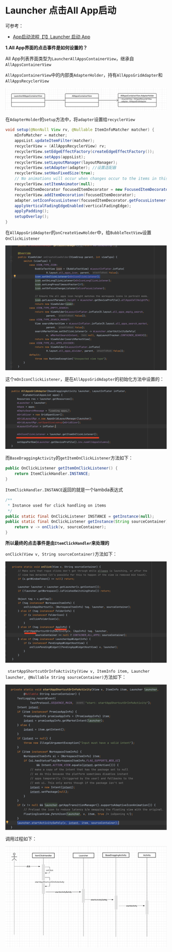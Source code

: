 # Launcher 点击All App启动

可参考：

+ [App启动流程【1】Launcher 启动 App](https://juejin.cn/post/7131999006003036173)



**1.All App界面的点击事件是如何设置的？**

All App列表界面类型为`LauncherAllAppsContainerView`，继承自`AllAppsContainerView`

`AllAppsContainerView`中的内部类`AdapterHolder`，持有`AllAppsGridAdapter`和`AllAppsRecyclerView`

![003](https://github.com/winfredzen/Android-Basic/blob/master/Launcher/images/003.png)



在`AdapterHolder`的`setup`方法中，将`adapter`设置给`recyclerView`

```java
void setup(@NonNull View rv, @Nullable ItemInfoMatcher matcher) {
    mInfoMatcher = matcher;
    appsList.updateItemFilter(matcher);
    recyclerView = (AllAppsRecyclerView) rv;
    recyclerView.setEdgeEffectFactory(createEdgeEffectFactory());
    recyclerView.setApps(appsList);
    recyclerView.setLayoutManager(layoutManager);
    recyclerView.setAdapter(adapter); //设置适配器
    recyclerView.setHasFixedSize(true);
    // No animations will occur when changes occur to the items in this RecyclerView.
    recyclerView.setItemAnimator(null);
    FocusedItemDecorator focusedItemDecorator = new FocusedItemDecorator(recyclerView);
    recyclerView.addItemDecoration(focusedItemDecorator);
    adapter.setIconFocusListener(focusedItemDecorator.getFocusListener());
    applyVerticalFadingEdgeEnabled(verticalFadingEdge);
    applyPadding();
    setupOverlay();
}
```



在`AllAppsGridAdapter`的`onCreateViewHolder`中，给`BubbleTextView`设置`OnClickListener`

![004](https://github.com/winfredzen/Android-Basic/blob/master/Launcher/images/004.png)



这个`mOnIconClickListener`，是在`AllAppsGridAdapter`的初始化方法中设置的：

![005](https://github.com/winfredzen/Android-Basic/blob/master/Launcher/images/005.png)



而`BaseDraggingActivity`的`getItemOnClickListener`方法如下：

```java
public OnClickListener getItemOnClickListener() {
    return ItemClickHandler.INSTANCE;
}
```

`ItemClickHandler.INSTANCE`返回的就是一个lambda表达式

```java
/**
 * Instance used for click handling on items
 */
public static final OnClickListener INSTANCE = getInstance(null);
public static final OnClickListener getInstance(String sourceContainer) {
    return v -> onClick(v, sourceContainer);
}
```



**所以最终的点击事件是由`ItemClickHandler`来处理的**

`onClick(View v, String sourceContainer)`方法如下：

![006](https://github.com/winfredzen/Android-Basic/blob/master/Launcher/images/006.png)

` startAppShortcutOrInfoActivity(View v, ItemInfo item, Launcher launcher, @Nullable String sourceContainer)`方法如下：

![007](https://github.com/winfredzen/Android-Basic/blob/master/Launcher/images/007.png)



调用过程如下：

![008](https://github.com/winfredzen/Android-Basic/blob/master/Launcher/images/008.png)









